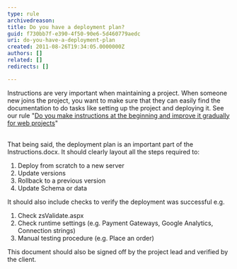 ```yaml
---
type: rule
archivedreason: 
title: Do you have a deployment plan?
guid: f730bb7f-e390-4f50-90e6-5d460779aedc
uri: do-you-have-a-deployment-plan
created: 2011-08-26T19:34:05.0000000Z
authors: []
related: []
redirects: []

---
```



​Instructions are very important when maintaining a project. When someone new joins the project, you want to make sure that they can easily find the documentation to do tasks like setting up the project and deploying it. See our rule &quot;<a href="/_layouts/15/FIXUPREDIRECT.ASPX?WebId=3dfc0e07-e23a-4cbb-aac2-e778b71166a2&amp;TermSetId=07da3ddf-0924-4cd2-a6d4-a4809ae20160&amp;TermId=d6d34c31-ac6a-49a4-876a-f9d30e1ab78a">Do you make instructions at the beginning and improve it gradually for web projects</a>&quot;
<br><excerpt class='endintro'></excerpt><br>
<p>That being said, the deployment plan is an important part of the Instructions.docx. It should clearly layout all the steps required to&#58;</p>
<ol>
<li>Deploy from scratch to a new server</li>
<li>Update versions</li>
<li>Rollback to a previous version</li>
<li>Update Schema or data</li>
</ol>
<p>It should also include checks to verify the deployment was successful e.g.</p>
<ol>
<li>Check zsValidate.aspx​<br></li>
<li>Check runtime settings (e.g. Payment Gateways, Google Analytics, Connection strings)</li>
<li>Manual testing procedure (e.g. Place an order)</li>
</ol>
<p>This document should also be signed off by the project lead and verified by the client.</p>



